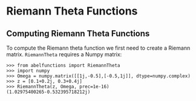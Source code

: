 Riemann Theta Functions
=======================


Computing Riemann Theta Functions
---------------------------------

To compute the Riemann theta function we first need to create a Riemann matrix.
`RiemannTheta` requires a Numpy matrix:

    >>> from abelfunctions import RiemannTheta
    >>> import numpy
    >>> Omega = numpy.matrix([[1j,-0.5],[-0.5,1j]], dtype=numpy.complex)
    >>> z = [0.1+0.2j, 0.3+0.4j]
    >>> RiemannTheta(z, Omega, prec=1e-16)
    (1.02975400265-0.532395718212j)